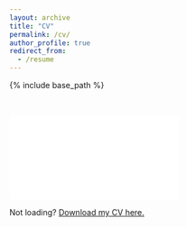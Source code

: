 ```yaml
---
layout: archive
title: "CV"
permalink: /cv/
author_profile: true
redirect_from:
  - /resume
---
```


{% include base_path %}
<p>&nbsp;</p>
<embed src="../files/CV_2023.pdf" type='application/pdf'>


Not loading? [Download my CV here.](../files/CV_2023.pdf)
